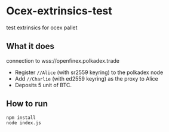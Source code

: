 # Ocex-extrinsics-test
 test extrinsics for ocex pallet 

## What it does
connection to wss://openfinex.polkadex.trade
- Register `//Alice` (with sr2559 keyring) to the polkadex node
- Add `//Charlie` (with ed2559 keyring) as the proxy to Alice
- Deposits 5 unit of BTC.

## How to run 
```
npm install
node index.js
```
